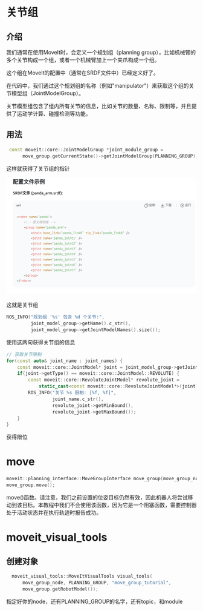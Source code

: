 # 关节组
## 介绍
我们通常在使用MoveIt时，会定义一个规划组（planning group），比如机械臂的多个关节构成一个组，或者一个机械臂加上一个夹爪构成一个组。

这个组在MoveIt的配置中（通常在SRDF文件中）已经定义好了。

在代码中，我们通过这个规划组的名称（例如"manipulator"）来获取这个组的关节模型组（JointModelGroup）。

关节模型组包含了组内所有关节的信息，比如关节的数量、名称、限制等，并且提供了运动学计算、碰撞检测等功能。

## 用法

```C++
 const moveit::core::JointModelGroup *joint_module_group =
      move_group.getCurrentState()->getJointModelGroup(PLANNING_GROUP);
```

这样就获得了关节组的指针

![alt text](image.png)

这就是关节组

```C++
ROS_INFO("规划组 '%s' 包含 %d 个关节:", 
         joint_model_group->getName().c_str(),
         joint_model_group->getJointModelNames().size());
```
使用这两句获得关节组的信息

```C++
// 获取关节限制
for(const auto& joint_name : joint_names) {
    const moveit::core::JointModel* joint = joint_model_group->getJointModel(joint_name);
    if(joint->getType() == moveit::core::JointModel::REVOLUTE) {
        const moveit::core::RevoluteJointModel* revolute_joint = 
            static_cast<const moveit::core::RevoluteJointModel*>(joint);
        ROS_INFO("关节 %s 限制: [%f, %f]", 
                 joint_name.c_str(),
                 revolute_joint->getMinBound(),
                 revolute_joint->getMaxBound());
    }
}
```
获得限位

# move
```C++
moveit::planning_interface::MoveGroupInterface move_group(move_group_node,PLANNING_GROUP);
move_group.move();
```

move()函数。请注意，我们之前设置的位姿目标仍然有效，因此机器人将尝试移动到该目标。本教程中我们不会使用该函数，因为它是一个阻塞函数，需要控制器处于活动状态并在执行轨迹时报告成功。

# moveit_visual_tools

## 创建对象
```C++
  moveit_visual_tools::MoveItVisualTools visual_tools(
      move_group_node, PLANNING_GROUP, "move_group_tutorial",
      move_group.getRobotModel());
```
指定好你的node，还有PLANNING_GROUP的名字，还有topic，和module